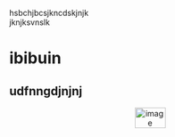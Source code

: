hsbchjbcsjkncdskjnjk  
jknjksvnslk
# ibibuin
## udfnngdjnjnj
<p align="center"><img width="55" height="37" alt="image" src="https://github.com/user-attachments/assets/ccb04cfa-0ff2-48d6-9b62-1d312fac20bf" /></p>



